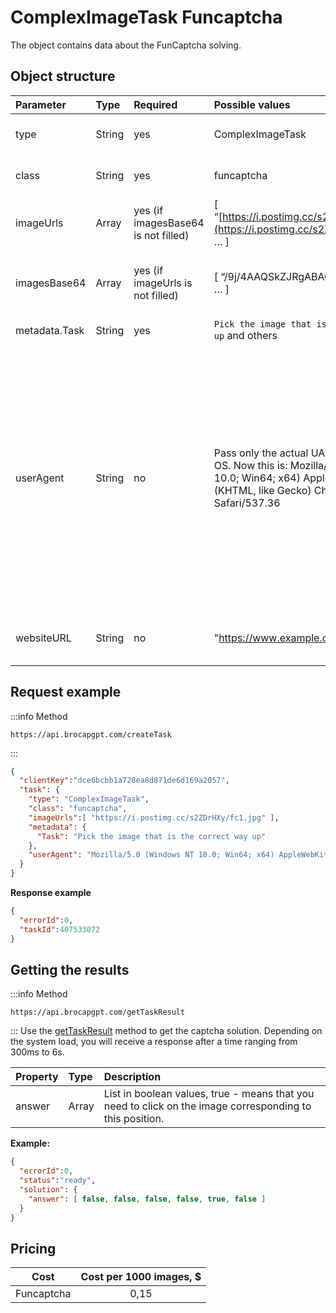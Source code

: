 ﻿---
sidebar_position: 9
sidebar_label: ComplexImageTask Funcaptcha
---

# ComplexImageTask Funcaptcha
The object contains data about the FunCaptcha solving.

## **Object structure**

|**Parameter**|**Type**|**Required**|**Possible values**|**Description**|
| :- | :- | :- | :- | :- |
|type|String|yes|ComplexImageTask|Specifies the type of task object.|
|class|String|yes|funcaptcha|Specifies the class of task object.|
|imageUrls|Array|yes (if imagesBase64 is not filled)|[ “[https://i.postimg.cc/s2ZDrHXy/fc1.jpg](https://i.postimg.cc/s2ZDrHXy/fc1.jpg)”, … ]|[Single image](https://i.postimg.cc/s2ZDrHXy/fc1.jpg) (in an array).|
|imagesBase64|Array|yes (if imageUrls is not filled)|[ “/9j/4AAQSkZJRgABAQEAAAAAAAD…”, … ]|[Single image](https://i.postimg.cc/s2ZDrHXy/fc1.jpg) in base64 format (in an array).|
|metadata.Task|String|yes|`Pick the image that is the correct way up` and others|Task text (<u>in English</u>).|
|userAgent|String|no|Pass only the actual UA from Windows OS. Now this is: Mozilla/5.0 (Windows NT 10.0; Win64; x64) AppleWebKit/537.36 (KHTML, like Gecko) Chrome/126.0.0.0 Safari/537.36|The browser User Agent used when uploading images if links were passed to imageUrls. You should use a modern browser signature or Google will return an error asking you to update your browser.|
|websiteURL|String|no|"https://www.example.com/i/flow/signup"| URL of the page where the captcha is solved.|

## **Request example**
:::info Method
```http
https://api.brocapgpt.com/createTask
```
:::

```json
{
  "clientKey":"dce6bcbb1a728ea8d871de6d169a2057",
  "task": {
    "type": "ComplexImageTask",
    "class": "funcaptcha",
    "imageUrls":[ "https://i.postimg.cc/s2ZDrHXy/fc1.jpg" ],
    "metadata": {
      "Task": "Pick the image that is the correct way up"
    },
    "userAgent": "Mozilla/5.0 (Windows NT 10.0; Win64; x64) AppleWebKit/537.36 (KHTML, like Gecko) Chrome/126.0.0.0 Safari/537.36."
  }
}
```

**Response example**
```json
{
  "errorId":0,
  "taskId":407533072
}
```

## **Getting the results**
:::info Method
```http
https://api.brocapgpt.com/getTaskResult
```
:::
Use the [getTaskResult](../api/methods/get-task-result.md) method to get the captcha solution. Depending on the system load, you will receive a response after a time ranging from 300ms to 6s.

|**Property**|**Type**|**Description**|
| :- | :- | :- |
|answer|Array|List in boolean values, true - means that you need to click on the image corresponding to this position.|

**Example:**
```json
{
  "errorId":0,
  "status":"ready",
  "solution": {
    "answer": [ false, false, false, false, true, false ]
  }
}
```

## **Pricing**

|**Cost**|**Cost per 1000 images, $**|
| :-: | :-: |
|Funcaptcha|0,15|

